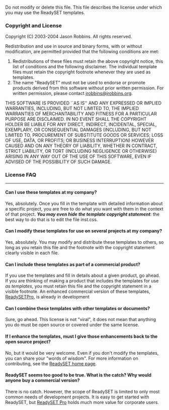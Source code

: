 <!-- markdownlint-disable-next-line first-line-h1 -->
Do not modify or delete this file. This file describes the license under
which you may use the ReadySET templates.

### Copyright and License

Copyright (C) 2003-2004 Jason Robbins. All rights reserved.

Redistribution and use in source and binary forms, with or without
modification, are permitted provided that the following conditions
are met:

1. Redistributions of these files must retain the above copyright notice, this list of conditions and the following disclaimer. The individual template files must retain the copyright footnote whenever they are used as templates.
2. The name "ReadySET" must not be used to endorse or promote products derived from this software without prior written permission. For written permission, please contact jrobbins@jrobbins.org.

THIS SOFTWARE IS PROVIDED ``AS IS'' AND ANY EXPRESSED OR IMPLIED
WARRANTIES, INCLUDING, BUT NOT LIMITED TO, THE IMPLIED WARRANTIES OF
MERCHANTABILITY AND FITNESS FOR A PARTICULAR PURPOSE ARE DISCLAIMED.
IN NO EVENT SHALL THE COPYRIGHT HOLDER BE LIABLE FOR ANY DIRECT,
INDIRECT, INCIDENTAL, SPECIAL, EXEMPLARY, OR CONSEQUENTIAL DAMAGES
(INCLUDING, BUT NOT LIMITED TO, PROCUREMENT OF SUBSTITUTE GOODS OR
SERVICES; LOSS OF USE, DATA, OR PROFITS; OR BUSINESS INTERRUPTION)
HOWEVER CAUSED AND ON ANY THEORY OF LIABILITY, WHETHER IN CONTRACT,
STRICT LIABILITY, OR TORT (INCLUDING NEGLIGENCE OR OTHERWISE) ARISING
IN ANY WAY OUT OF THE USE OF THIS SOFTWARE, EVEN IF ADVISED OF THE
POSSIBILITY OF SUCH DAMAGE.

### License FAQ

---

#### Can I use these templates at my company?

Yes, absolutely. Once you fill in the template with detailed
information about a specific project, you are free to do what you
want with them in the context of that project. **_You may even hide the
template copyright statement_**: the best way to do that is to edit the
file inst.css.

#### Can I modify these templates for use on several projects at my company?

Yes, absolutely. You may modify and distribute these templates to
others, so long as you retain this file and the footnote with the
copyright statement clearly visible in each file.

#### Can I include these templates as part of a commercial product?

If you use the templates and fill in details about a given product,
go ahead. If you are thinking of making a product that includes the
templates for use _as templates_, you must retain this file and the
copyright statement in a visible footnote. An enhanced commercial
version of these templates, [ReadySETPro](http://www.readysetpro.com/),
is already in development

#### Can I combine these templates with other templates or documents?

Sure, go ahead. This license is not "viral", it does not mean that
anything you do must be open source or covered under the
same license.

#### If I enhance the templates, must I give those enhancements back to the open source project?

No, but it would be very welcome. Even if you don't modify the
templates, you can share your "words of wisdom". For more
information on contributing, see the
[ReadySET home page](https://web.archive.org/web/20200701142616/http://readyset.tigris.org/).

#### ReadySET seems too good to be true. What is the catch? Why would anyone buy a commercial version?

There is no catch. However, the scope of ReadySET is limited to only
most common needs of development projects. It is easy to get started
with ReadySET, but [ReadySET Pro](http://www.readysetpro.com/) holds
much more value for corporate users.
